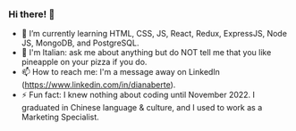 ### Hi there! 👋

- 🌱 I’m currently learning HTML, CSS, JS, React, Redux, ExpressJS, Node JS, MongoDB, and PostgreSQL.
- 🍕 I'm Italian: ask me about anything but do NOT tell me that you like pineapple on your pizza if you do.
- 📫 How to reach me: I'm a message away on LinkedIn (https://www.linkedin.com/in/dianaberte).
- ⚡ Fun fact: I knew nothing about coding until November 2022. I graduated in Chinese language & culture, and I used to work as a Marketing Specialist.

<!--
**DianaBerte/DianaBerte** is a ✨ _special_ ✨ repository because its `README.md` (this file) appears on your GitHub profile.

Here are some ideas to get you started:

- 🔭 I’m currently working on ...
- 🌱 I’m currently learning ...
- 👯 I’m looking to collaborate on ...
- 🤔 I’m looking for help with ...
- 💬 Ask me about ...
- 📫 How to reach me: ...
- 😄 Pronouns: ...
- ⚡ Fun fact: ...
-->
